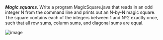 ***Magic squares.*** Write a program MagicSquare.java that reads in an odd integer N from the command line and prints out an N-by-N magic square. The square contains each of the integers between 1 and N^2 exactly once, such that all row sums, column sums, and diagonal sums are equal.

![image](https://user-images.githubusercontent.com/80197312/208039783-14d58a5d-ff27-4400-8fb8-bd269fc66107.png)
